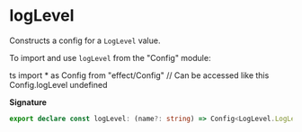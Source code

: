 # logLevel

Constructs a config for a `LogLevel` value.

To import and use `logLevel` from the "Config" module:

ts
import \* as Config from "effect/Config"
// Can be accessed like this
Config.logLevel
undefined

**Signature**

```ts
export declare const logLevel: (name?: string) => Config<LogLevel.LogLevel>
```
